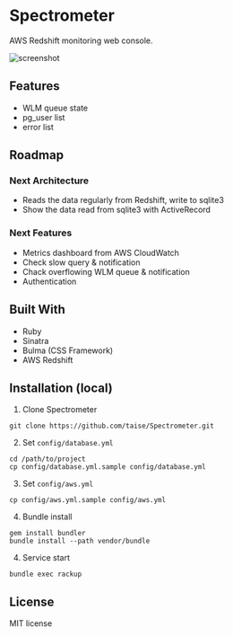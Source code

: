 # Spectrometer

AWS Redshift monitoring web console.

![screenshot](https://raw.githubusercontent.com/taise/Spectrometer/images/spectrometer_ss.png)

## Features

* WLM queue state
* pg_user list
* error list


## Roadmap

### Next Architecture

* Reads the data regularly from Redshift, write to sqlite3
* Show the data read from sqlite3 with ActiveRecord


### Next Features

* Metrics dashboard from AWS CloudWatch
* Check slow query & notification
* Chack overflowing WLM queue & notification
* Authentication


## Built With

* Ruby
* Sinatra
* Bulma (CSS Framework)
* AWS Redshift


## Installation (local)

1. Clone Spectrometer

```
git clone https://github.com/taise/Spectrometer.git
```

2. Set `config/database.yml`

```
cd /path/to/project
cp config/database.yml.sample config/database.yml
```

3. Set `config/aws.yml`

```
cp config/aws.yml.sample config/aws.yml
```

4. Bundle install

```
gem install bundler
bundle install --path vendor/bundle
```

4. Service start

```
bundle exec rackup
```

## License

MIT license
